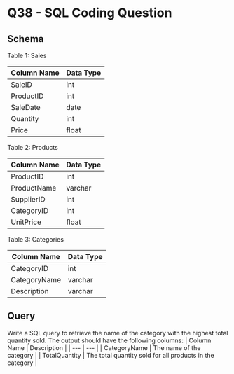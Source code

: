# **Q38 - SQL Coding Question**

## **Schema**

Table 1: Sales

| Column Name | Data Type |
| --- | --- |
| SaleID | int |
| ProductID | int |
| SaleDate | date |
| Quantity | int |
| Price | float |

Table 2: Products

| Column Name | Data Type |
| --- | --- |
| ProductID | int |
| ProductName | varchar |
| SupplierID | int |
| CategoryID | int |
| UnitPrice | float |

Table 3: Categories

| Column Name | Data Type |
| --- | --- |
| CategoryID | int |
| CategoryName | varchar |
| Description | varchar |

## **Query**

Write a SQL query to retrieve the name of the category with the highest total quantity sold. The output should have the following columns:
| Column Name | Description |
| --- | --- |
| CategoryName | The name of the category |
| TotalQuantity | The total quantity sold for all products in the category |
